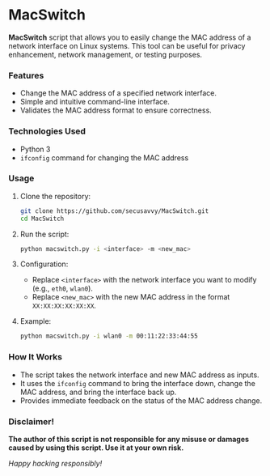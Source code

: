 # MacSwitch

**MacSwitch** script that allows you to easily change the MAC address of a network interface on Linux systems. This tool can be useful for privacy enhancement, network management, or testing purposes.

### Features
- Change the MAC address of a specified network interface.
- Simple and intuitive command-line interface.
- Validates the MAC address format to ensure correctness.

### Technologies Used
- Python 3
- `ifconfig` command for changing the MAC address

### Usage
1. Clone the repository:
    ```bash
    git clone https://github.com/secusavvy/MacSwitch.git
    cd MacSwitch
    ```

2. Run the script:
    ```bash
    python macswitch.py -i <interface> -m <new_mac>
    ```

3. Configuration:
    - Replace `<interface>` with the network interface you want to modify (e.g., `eth0`, `wlan0`).
    - Replace `<new_mac>` with the new MAC address in the format `XX:XX:XX:XX:XX:XX`.

4. Example:
    ```bash
    python macswitch.py -i wlan0 -m 00:11:22:33:44:55
    ```

### How It Works
- The script takes the network interface and new MAC address as inputs.
- It uses the `ifconfig` command to bring the interface down, change the MAC address, and bring the interface back up.
- Provides immediate feedback on the status of the MAC address change.

### Disclaimer!

**The author of this script is not responsible for any misuse or damages caused by using this script. Use it at your own risk.**

*Happy hacking responsibly!*
